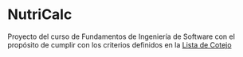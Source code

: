 # NutriCalc
Proyecto del curso de Fundamentos de Ingeniería de Software con el propósito de cumplir con los criterios definidos en la [Lista de Cotejo](https://github.com/estecimo/NutriCalc/blob/Tercera-Entrega/Documentaci%C3%B3n/LIS%20FIS%202025-Lista%20de%20Cotejo%20TERCERA%20Entrega.xlsx)
